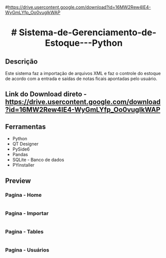
#https://drive.usercontent.google.com/download?id=16MW2Rew4IE4-WyGmLYfp_Oo0vugIkWAP

<h1 align="center">
# Sistema-de-Gerenciamento-de-Estoque---Python
</h1>


## Descrição
Este sistema faz a importação de arquivos XML e faz o controle do estoque de acordo com a entrada e saídas de notas ficais apontadas pelo usuário.


## Link do Download direto - https://drive.usercontent.google.com/download?id=16MW2Rew4IE4-WyGmLYfp_Oo0vugIkWAP

## Ferramentas
<ul>
  <li>Python</li>
  <li>QT Designer</li>
  <li>PySide6</li>
  <li>Pandas</li>
  <li>SQLite - Banco de dados</li>
  <li>PYinstaller</li>
</ul>

## Preview
  ### Pagina - Home
  
<img src="" >


  ### Pagina - Importar
  
<img src="" >


  ### Pagina - Tables
  
<img src="" >

  ### Pagina - Usuários
  
<img src="" >
